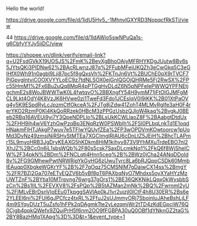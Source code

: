 Hello the world!

https://drive.google.com/file/d/1idU5Hv5_-1MhnvlGXYRD3NopqcfRkSTi/view

44 https://drive.google.com/file/d/1ldAWio5swNPuQa1s-g6CbfyYYJy5iiDC/view

https://shopee.vn/dlink/verify/email-link?q=U2FsdGVkX19UOSJS%2FmK%2BevXgBhoOAiyMFRHYKDgJUutw8Bv6s5JYtsQKi3PIDNw62%2BAcRLwnzJ87q%2FFubMFeiUKQZh3eCwGkq5C3eGIHfX0Wh91n0agbl9Lji87pc5f8gQxsVh%2FKTnJn6Vt%2BUChE0qX9rTVCF7PiGpvglntviCOOXVYYLoEC9z7tdNLSOX0ejGnIQGOjQHRMe5Fj2RwSX%2FPc55HmM1%2Fx6Bu2uQq8MqR4pPTGgHvDLdZ6N5pNPFeIePWWQYPFNEtjgchmE2s8WoJBWWTwK0L4fwtqvO%2BBXngfY54H9ymM71jFtOIGJMFgMCL9Lkt4OdY4K8VzJK6HVwe0zi1TweFd3Fdo1JCEsIqV0l9iKK%2B01XtPaOVq4y5K9ESpdRyLcJpzmCtfOkceA%2FJTg8jZdw41ZohT4MLMvRgIfe3aH0F4rerYKO2RzmP0Kl4KkQoRRzek0HBcM3zPPGzUsbzQJloW4kaq%2BvgkJ0BEeb2RBq16AVEUi9yi7Y3QpeNDPLlo%2BLsUkKCWLlaoZ8F%2BAabgtDtdUx%2FHH9ih4wV6YzhGwPzqBp3ENqRzW0PSWbIh%2FSI0PLbqLnkTd1E1oqdHNakmFlHTJAkgP7wuv7e5TFlwYQUvfZEa%2FP3wOPDVmKOwtoorcw1pUoMd3DvNz49zmsjNiRSHyStMTEa7XGCImgIRlAU6cDnLtZ5JEiH%2BhcTLAPmr15L9myoHRB3JgDryKEAXG5hKDkm8HiM1kihyv873V9YhMXuTrdeEBO7nl2XhJZ%2BCc0n6jL1sbsWQb%2F80s5csk7SaxDLcmkNq1%2FkQ6f8WjSheICW%2F34pkN%2BDm%2FNCLqti4Hnn5ceq%2B%2BWz0jCha24ANqDDoId8v%2FG9GMhewPwtNRWRipYkGyHG6zUwuTyrc8La6bRJQppCSDk60MmblEAuqp0XbgkeWGKrYF%2B%2F7qOqz75CMSNIM7gDaiwCX14ss%2BmgY%2FR7BZj2Ga707eETyEQZV6b5yBf8pT6PAXbqNyO7Mhdxs5oyXYaHYzMzUWTZnF%2BYtia10MTrpvng76wrg37gOrs1%2BE36QKKNikLQqx0kWysbbSzCn%2Bs1lIL%2FEVXV8%2FsPQp%2B5tAZMan2mNk%2BQ%2Fwrnml2yU%2FIMLyEBrDsnVIoEEu0TkpggSAVIAp0kJ1vr2ujzjI0lCtF4h8U30ER%2Bs6e2YLEEl6ni%2FUl6gJPCfcz4txRL%2FfuJ2sUJmmyORj7SboinluJAheBshLjLF4m9SYqyDUzT5uZsfo1hFPk2qDAgmkTte2yLezqmjWr2tTD4zKdEGpcjW76Q0Cjgb4ppkQWefx9ZQujPrH5f6nm2OO9fFGBPA30uQ0OBf1dYNknGZ2taG%2BY8BazHMq1XApg%3D%3D&t=1&event_type=1
